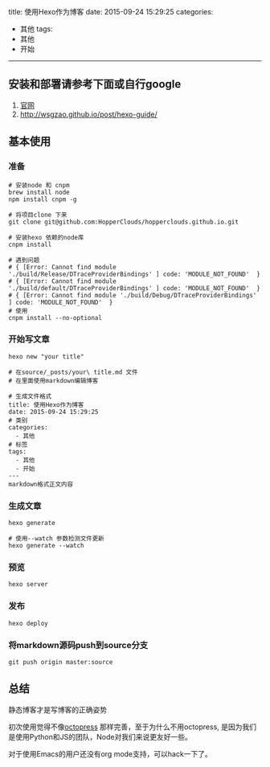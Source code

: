 title: 使用Hexo作为博客
date: 2015-09-24 15:29:25
categories:
  - 其他
tags:
  - 其他
  - 开始
---

## 安装和部署请参考下面或自行google

1.  [官网](https://hexo.io/)
2.  <http://wsgzao.github.io/post/hexo-guide/>

<!--more-->
## 基本使用

### 准备

    # 安装node 和 cnpm
    brew install node
    npm install cnpm -g

    # 将项目clone 下来
    git clone git@github.com:HopperClouds/hopperclouds.github.io.git

    # 安装hexo 依赖的node库
    cnpm install

    # 遇到问题
    # { [Error: Cannot find module './build/Release/DTraceProviderBindings' ] code: 'MODULE_NOT_FOUND'  }
    # { [Error: Cannot find module './build/default/DTraceProviderBindings' ] code: 'MODULE_NOT_FOUND'  }
    # { [Error: Cannot find module './build/Debug/DTraceProviderBindings' ] code: 'MODULE_NOT_FOUND'  }
    # 使用
    cnpm install --no-optional

### 开始写文章

    hexo new "your title"

    # 在source/_posts/your\ title.md 文件
    # 在里面使用markdown编辑博客

    # 生成文件格式
    title: 使用Hexo作为博客
    date: 2015-09-24 15:29:25
    # 类别
    categories:
      - 其他
    # 标签
    tags:
      - 其他
      - 开始
    ---
    markdown格式正文内容

### 生成文章

    hexo generate

    # 使用--watch 参数检测文件更新
    hexo generate --watch

### 预览

    hexo server

### 发布

    hexo deploy

### 将markdown源码push到source分支

    git push origin master:source

## 总结

静态博客才是写博客的正确姿势

初次使用觉得不像[octopress](http://octopress.org/) 那样完善，至于为什么不用octopress, 是因为我们是使用Python和JS的团队，Node对我们来说更友好一些。

对于使用Emacs的用户还没有org mode支持，可以hack一下了。
